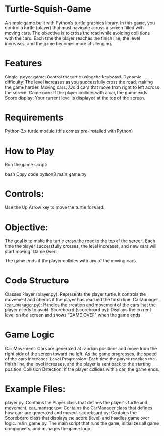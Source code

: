 # Turtle-Squish-Game
A simple game built with Python's turtle graphics library. In this game, you control a turtle (player) that must navigate across a screen filled with moving cars. The objective is to cross the road while avoiding collisions with the cars. Each time the player reaches the finish line, the level increases, and the game becomes more challenging.

# Features
Single-player game: Control the turtle using the keyboard.
Dynamic difficulty: The level increases as you successfully cross the road, making the game harder.
Moving cars: Avoid cars that move from right to left across the screen.
Game over: If the player collides with a car, the game ends.
Score display: Your current level is displayed at the top of the screen.

# Requirements
Python 3.x
turtle module (this comes pre-installed with Python)

# How to Play
Run the game script:

bash
Copy code
python3 main_game.py

# Controls:

Use the Up Arrow key to move the turtle forward.

# Objective:

The goal is to make the turtle cross the road to the top of the screen. Each time the player successfully crosses, the level increases, and new cars will start moving.
Game Over:

The game ends if the player collides with any of the moving cars.

# Code Structure
Classes
Player (player.py): Represents the player turtle. It controls the movement and checks if the player has reached the finish line.
CarManager (car_manager.py): Handles the creation and movement of the cars that the player needs to avoid.
Scoreboard (scoreboard.py): Displays the current level on the screen and shows "GAME OVER" when the game ends.

# Game Logic
Car Movement: Cars are generated at random positions and move from the right side of the screen toward the left. As the game progresses, the speed of the cars increases.
Level Progression: Each time the player reaches the finish line, the level increases, and the player is sent back to the starting position.
Collision Detection: If the player collides with a car, the game ends.
# Example Files:
player.py: Contains the Player class that defines the player's turtle and movement.
car_manager.py: Contains the CarManager class that defines how cars are generated and moved.
scoreboard.py: Contains the Scoreboard class that displays the score (level) and handles game over logic.
main_game.py: The main script that runs the game, initializes all game components, and manages the game loop.
